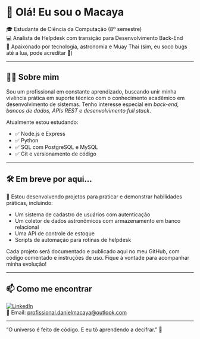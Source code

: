 # 👋 Olá! Eu sou o Macaya

🎓 Estudante de Ciência da Computação (8º semestre)  
💻 Analista de Helpdesk com transição para Desenvolvimento Back-End  
🚀 Apaixonado por tecnologia, astronomia e Muay Thai (sim, eu soco bugs até a lua, pode acreditar 🥊)

---

## 👨‍💻 Sobre mim

Sou um profissional em constante aprendizado, buscando unir minha vivência prática em suporte técnico com o conhecimento acadêmico em desenvolvimento de sistemas. Tenho interesse especial em *back-end, bancos de dados, APIs REST e desenvolvimento full stack*.  

Atualmente estou estudando:

- ✅ Node.js e Express
- ✅ Python
- ✅ SQL com PostgreSQL e MySQL
- ✅ Git e versionamento de código

---

## 🛠️ Em breve por aqui...

📁 Estou desenvolvendo projetos para praticar e demonstrar habilidades práticas, incluindo:

- Um sistema de cadastro de usuários com autenticação
- Um coletor de dados astronômicos com armazenamento em banco relacional
- Uma API de controle de estoque
- Scripts de automação para rotinas de helpdesk

Cada projeto será documentado e publicado aqui no meu GitHub, com código comentado e instruções de uso. Fique à vontade para acompanhar minha evolução!

---

## 📫 Como me encontrar

[![LinkedIn](https://img.shields.io/badge/-LinkedIn-0A66C2?style=flat&logo=linkedin&logoColor=white)]((https://www.linkedin.com/in/danielrodriguesmacaya/))  
📧 Email: profissional.danielmacaya@outlook.com

---

“O universo é feito de código. E eu tô aprendendo a decifrar.” 🚀
